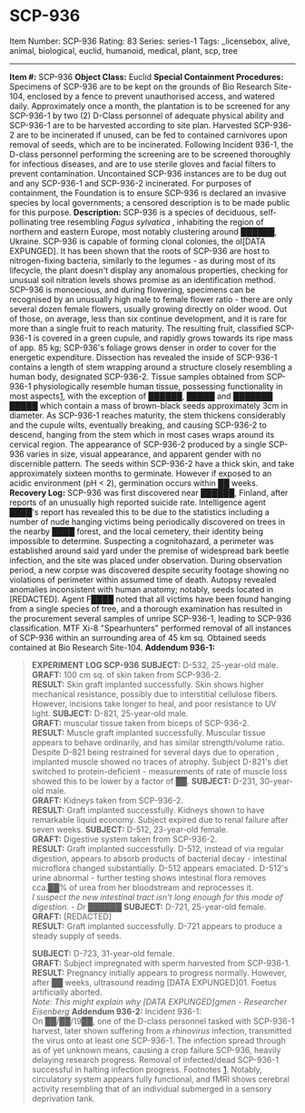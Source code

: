 # SCP-936
Item Number: SCP-936
Rating: 83
Series: series-1
Tags: _licensebox, alive, animal, biological, euclid, humanoid, medical, plant, scp, tree

---

**Item #:** SCP-936
**Object Class:** Euclid
**Special Containment Procedures:** Specimens of SCP-936 are to be kept on the grounds of Bio Research Site-104, enclosed by a fence to prevent unauthorised access, and watered daily. Approximately once a month, the plantation is to be screened for any SCP-936-1 by two (2) D-Class personnel of adequate physical ability and SCP-936-1 are to be harvested according to site plan.
Harvested SCP-936-2 are to be incinerated if unused, can be fed to contained carnivores upon removal of seeds, which are to be incinerated.
Following Incident 936-1, the D-class personnel performing the screening are to be screened thoroughly for infectious diseases, and are to use sterile gloves and facial filters to prevent contamination.
Uncontained SCP-936 instances are to be dug out and any SCP-936-1 and SCP-936-2 incinerated. For purposes of containment, the Foundation is to ensure SCP-936 is declared an invasive species by local governments; a censored description is to be made public for this purpose.
**Description:** SCP-936 is a species of deciduous, self-pollinating tree resembling _Fagus sylvatica_ , inhabiting the region of northern and eastern Europe, most notably clustering around ██████, Ukraine. SCP-936 is capable of forming clonal colonies, the ol[DATA EXPUNGED].
It has been shown that the roots of SCP-936 are host to nitrogen-fixing bacteria, similarly to the legumes - as during most of its lifecycle, the plant doesn't display any anomalous properties, checking for unusual soil nitration levels shows promise as an identification method.
SCP-936 is monoecious, and during flowering, specimens can be recognised by an unusually high male to female flower ratio - there are only several dozen female flowers, usually growing directly on older wood. Out of those, on average, less than six continue development, and it is rare for more than a single fruit to reach maturity.
The resulting fruit, classified SCP-936-1 is covered in a green cupule, and rapidly grows towards its ripe mass of app. 85 kg; SCP-936's foliage grows denser in order to cover for the energetic expenditure. Dissection has revealed the inside of SCP-936-1 contains a length of stem wrapping around a structure closely resembling a human body, designated SCP-936-2. Tissue samples obtained from SCP-936-1 physiologically resemble human tissue, possessing functionality in most aspects[1](javascript:;), with the exception of ██████, █████ and ███████ █████ which contain a mass of brown-black seeds approximately 3cm in diameter.
As SCP-936-1 reaches maturity, the stem thickens considerably and the cupule wilts, eventually breaking, and causing SCP-936-2 to descend, hanging from the stem which in most cases wraps around its cervical region.
The appearance of SCP-936-2 produced by a single SCP-936 varies in size, visual appearance, and apparent gender with no discernible pattern.
The seeds within SCP-936-2 have a thick skin, and take approximately sixteen months to germinate. However if exposed to an acidic environment (pH < 2), germination occurs within ██ weeks.
**Recovery Log:** SCP-936 was first discovered near ██████, Finland, after reports of an unusually high reported suicide rate. Intelligence agent ████'s report has revealed this to be due to the statistics including a number of nude hanging victims being periodically discovered on trees in the nearby ████ forest, and the local cemetery, their identity being impossible to determine.
Suspecting a cognitohazard, a perimeter was established around said yard under the premise of widespread bark beetle infection, and the site was placed under observation. During observation period, a new corpse was discovered despite security footage showing no violations of perimeter within assumed time of death. Autopsy revealed anomalies inconsistent with human anatomy; notably, seeds located in [REDACTED]. Agent F████ noted that all victims have been found hanging from a single species of tree, and a thorough examination has resulted in the procurement several samples of unripe SCP-936-1, leading to SCP-936 classification.
MTF Xi-8 "Spearhunters" performed removal of all instances of SCP-936 within an surrounding area of 45 km sq. Obtained seeds contained at Bio Research Site-104.
**Addendum 936-1:**
> **EXPERIMENT LOG SCP-936**
> **SUBJECT:** D-532, 25-year-old male.  
>  **GRAFT:** 100 cm sq. of skin taken from SCP-936-2.  
>  **RESULT:** Skin graft implanted successfully. Skin shows higher mechanical resistance, possibly due to interstitial cellulose fibers. However, incisions take longer to heal, and poor resistance to UV light.
> **SUBJECT:** D-821, 25-year-old male.  
>  **GRAFT:** muscular tissue taken from biceps of SCP-936-2.  
>  **RESULT:** Muscle graft implanted successfully. Muscular tissue appears to behave ordinarily, and has similar strength/volume ratio. Despite D-821 being restrained for several days due to operation , implanted muscle showed no traces of atrophy. Subject D-821's diet switched to protein-deficient - measurements of rate of muscle loss showed this to be lower by a factor of ██.
> **SUBJECT:** D-231, 30-year-old male.  
>  **GRAFT:** Kidneys taken from SCP-936-2.  
>  **RESULT:** Graft implanted successfully. Kidneys shown to have remarkable liquid economy. Subject expired due to renal failure after seven weeks.
> **SUBJECT:** D-512, 23-year-old female.  
>  **GRAFT:** Digestive system taken from SCP-936-2.  
>  **RESULT:** Graft implanted successfully. D-512, instead of via regular digestion, appears to absorb products of bacterial decay - intestinal microflora changed substantially. D-512 appears emaciated. D-512's urine abnormal - further testing shows intestinal flora removes cca.██% of urea from her bloodstream and reprocesses it.  
>  _I suspect the new intestinal tract isn't long enough for this mode of digestion. - Dr ██████_
> **SUBJECT:** D-721, 25-year-old female.  
>  **GRAFT:** [REDACTED]  
>  **RESULT:** Graft implanted successfully. D-721 appears to produce a steady supply of seeds.  
>    
>  **SUBJECT:** D-723, 31-year-old female.  
>  **GRAFT:** Subject impregnated with sperm harvested from SCP-936-1.  
>  **RESULT:** Pregnancy initially appears to progress normally. However, after ██ weeks, ultrasound reading [DATA EXPUNGED]01. Foetus artificially aborted.  
>  _Note: This might explain why [DATA EXPUNGED]gmen - Researcher Eisenberg_
**Addendum 936-2:**
> Incident 936-1:  
>  On ██/██/19██, one of the D-class personnel tasked with SCP-936-1 harvest, later shown suffering from a _rhinovirus_ infection, transmitted the virus onto at least one SCP-936-1. The infection spread through as of yet unknown means, causing a crop failure SCP-936, heavily delaying research progress. Removal of infected/dead SCP-936-1 successful in halting infection progress.
Footnotes
[1](javascript:;). Notably, circulatory system appears fully functional, and fMRI shows cerebral activity resembling that of an individual submerged in a sensory deprivation tank.